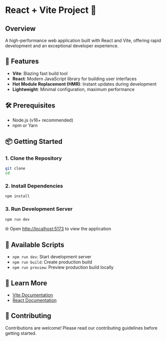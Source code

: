 # React + Vite Project 🚀

## Overview
A high-performance web application built with React and Vite, offering rapid development and an exceptional developer experience.

## 🌟 Features
- **Vite**: Blazing fast build tool
- **React**: Modern JavaScript library for building user interfaces
- **Hot Module Replacement (HMR)**: Instant updates during development
- **Lightweight**: Minimal configuration, maximum performance

## 🛠 Prerequisites
- Node.js (v16+ recommended)
- npm or Yarn

## 📦 Getting Started

### 1. Clone the Repository
```bash
git clone 
cd 
```

### 2. Install Dependencies
```bash
npm install
```

### 3. Run Development Server
```bash
npm run dev
```

🌐 Open [http://localhost:5173](http://localhost:5173) to view the application

## 🚀 Available Scripts
- `npm run dev`: Start development server
- `npm run build`: Create production build
- `npm run preview`: Preview production build locally

## 📝 Learn More
- [Vite Documentation](https://vitejs.dev/)
- [React Documentation](https://reactjs.org/)

## 🤝 Contributing
Contributions are welcome! Please read our contributing guidelines before getting started.
